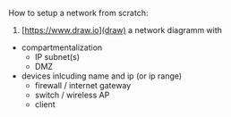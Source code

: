 How to setup a network from scratch:

1. [https://www.draw.io](draw) a network diagramm with
  - compartmentalization
    - IP subnet(s)
    - DMZ
  - devices inlcuding name and ip (or ip range)
    - firewall / internet gateway
    - switch / wireless AP
    - client
    
  
